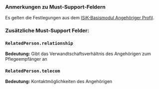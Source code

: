 ### Anmerkungen zu Must-Support-Feldern

Es gelten die Festlegungen aus dem [ISiK-Basismodul Angehöriger Profil](https://simplifier.net/guide/implementierungsleitfadenisik-basismodul/ImplementationGuide-markdown-Datenobjekte-Datenobjekte-Angehoeriger?version=current#I-markdown-Angehoeriger-Angehoeriger-AnmerkungenZuDenMustSupportFeldern).

### Zusätzliche Must-Support Felder:

### `RelatedPerson.relationship`

**Bedeutung:** Gibt das Verwandtschaftsverhältnis des Angehörigen zum Pflegeempfänger an

### `RelatedPerson.telecom`

**Bedeutung:** Kontaktmöglichkeiten des Angehörigen



